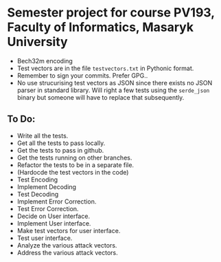 # Semester project for course PV193, Faculty of Informatics, Masaryk University
   
- Bech32m encoding
- Test vectors are in the file `testvectors.txt` in Pythonic format.
- Remember to sign your commits. Prefer GPG..
- No use strucurising test vectors as JSON since there exists no JSON parser in standard library. Will right a few tests using the `serde_json` binary but someone will have to replace that subsequently.

## To Do:
   - Write all the tests.
   - Get all the tests to pass locally.
   - Get the tests to pass in github.
   - Get the tests running on other branches.
   - Refactor the tests to be in a separate file.
   - (Hardocde the test vectors in the code)
   - Test Encoding
   - Implement Decoding
   - Test Decoding
   - Implement Error Correction.
   - Test Error Correction.
   - Decide on User interface.
   - Implement User interface.
   - Make test vectors for user interface.
   - Test user interface.
   - Analyze the various attack vectors.
   - Address the various attack vectors.
